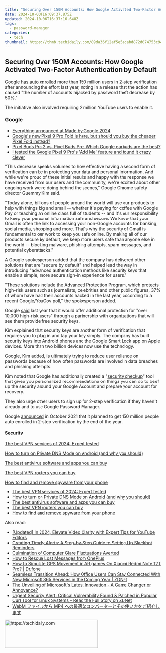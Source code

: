 ```yaml
---
title: "Securing Over 150M Accounts: How Google Activated Two-Factor Authentication by Default"
date: 2024-10-03T16:09:37.875Z
updated: 2024-10-06T16:37:16.648Z
tags:
  - password-manager
categories:
  - tech
thumbnail: https://thmb.techidaily.com/89da36f12af5e5ecabd872d074753c94f1e0591c9264a3deac22fa09078e3cf8.jpg
---
```


## Securing Over 150M Accounts: How Google Activated Two-Factor Authentication by Default

Google [has auto enrolled](https://blog.google/technology/safety-security/reducing-account-hijacking/) more than 150 million users in 2-step verification after announcing the effort last year, noting in a release that the action has caused "the number of accounts hijacked by password theft decrease by 50%."

The initiative also involved requiring 2 million YouTube users to enable it. 

### Google

* [Everything announced at Made by Google 2024](https://www.zdnet.com/article/everything-announced-at-made-by-google-2024-pixel-9-pro-fold-gemini-watch-3-and-more/)
* [Google's new Pixel 9 Pro Fold is here, but should you buy the cheaper Pixel Fold instead?](https://www.zdnet.com/article/google-pixel-9-pro-fold-vs-pixel-fold/)
* [Pixel Buds Pro 2 vs. Pixel Buds Pro: Which Google earbuds are the best?](https://www.zdnet.com/article/pixel-buds-pro-2-vs-pixel-buds-pro-which-google-earbuds-are-the-best/)
* [I tested the Google Pixel 9 Pro's 'Add Me' feature and found it crazy clever](https://www.zdnet.com/article/the-google-pixel-9-pros-add-me-feature-is-an-ar-camera-tool-youll-actually-use/)

"This decrease speaks volumes to how effective having a second form of verification can be in protecting your data and personal information. And while we're proud of these initial results and happy with the response we have received from our users and the community, we're excited about other ongoing work we're doing behind the scenes," Google Chrome safety director Guemmy Kim said. 

"Today alone, billions of people around the world will use our products to help with things big and small -- whether it's paying for coffee with Google Pay or teaching an online class full of students -- and it's our responsibility to keep your personal information safe and secure. We know that your Gmail is often the link to accessing your non-Google accounts for banking, social media, shopping and more. That's why the security of Gmail is fundamental to our work to keep you safe online. By making all of our products secure by default, we keep more users safe than anyone else in the world -- blocking malware, phishing attempts, spam messages, and potential cyberattacks."

A Google spokesperson added that the company has delivered other solutions that are "secure by default" and helped lead the way in introducing "advanced authentication methods like security keys that enable a simple, more secure sign-in experience for users."

"These solutions include the Advanced Protection Program, which protects high-risk users such as journalists, celebrities and other public figures, 37% of whom have had their accounts hacked in the last year, according to a recent Google/YouGov poll," the spokesperson added. 

Google [said](https://www.zdnet.com/article/by-end-of-2021-google-plans-to-auto-enroll-150-million-users-in-two-step-verification-and-require-2-million-youtube-creators-to-turn-it-on/) last year that it would offer additional protection for "over 10,000 high-risk users" through a partnership with organizations that will see them provide free security keys. 

Kim explained that security keys are another form of verification that requires you to plug in and tap your key simply. The company has built security keys into Android phones and the Google Smart Lock app on Apple devices. More than two billion devices now use the technology. 

Google, Kim added, is ultimately trying to reduce user reliance on passwords because of how often passwords are involved in data breaches and phishing attempts. 

Kim noted that Google has additionally created a "[security checkup](https://myaccount.google.com/security-checkup/6)" tool that gives you personalized recommendations on things you can do to beef up the security around your Google Account and prepare your account for recovery. 

They also urge other users to sign up for 2-step verification if they haven't already and to use Google Password Manager.

Google [announced](https://www.zdnet.com/article/by-end-of-2021-google-plans-to-auto-enroll-150-million-users-in-two-step-verification-and-require-2-million-youtube-creators-to-turn-it-on/) in October 2021 that it planned to get 150 million people auto enrolled in 2-step verification by the end of the year. 

#### Security

[The best VPN services of 2024: Expert tested](https://www.zdnet.com/article/best-vpn/ "The best VPN services of 2024: Expert tested")

[How to turn on Private DNS Mode on Android (and why you should)](https://www.zdnet.com/article/how-to-turn-on-private-dns-mode-on-android-and-why-you-should/ "How to turn on Private DNS Mode on Android (and why you should)")

[The best antivirus software and apps you can buy](https://www.zdnet.com/article/best-antivirus/ "The best antivirus software and apps you can buy")

[The best VPN routers you can buy](https://www.zdnet.com/article/best-vpn-router/ "The best VPN routers you can buy")

[How to find and remove spyware from your phone](https://www.zdnet.com/article/how-to-find-and-remove-spyware-from-your-phone/ "How to find and remove spyware from your phone")

* [The best VPN services of 2024: Expert tested](https://www.zdnet.com/article/best-vpn/ "The best VPN services of 2024: Expert tested")
* [How to turn on Private DNS Mode on Android (and why you should)](https://www.zdnet.com/article/how-to-turn-on-private-dns-mode-on-android-and-why-you-should/ "How to turn on Private DNS Mode on Android (and why you should)")
* [The best antivirus software and apps you can buy](https://www.zdnet.com/article/best-antivirus/ "The best antivirus software and apps you can buy")
* [The best VPN routers you can buy](https://www.zdnet.com/article/best-vpn-router/ "The best VPN routers you can buy")
* [How to find and remove spyware from your phone](https://www.zdnet.com/article/how-to-find-and-remove-spyware-from-your-phone/ "How to find and remove spyware from your phone")

<ins class="adsbygoogle"
     style="display:block"
     data-ad-format="autorelaxed"
     data-ad-client="ca-pub-7571918770474297"
     data-ad-slot="1223367746"></ins>

<ins class="adsbygoogle"
     style="display:block"
     data-ad-client="ca-pub-7571918770474297"
     data-ad-slot="8358498916"
     data-ad-format="auto"
     data-full-width-responsive="true"></ins>

<span class="atpl-alsoreadstyle">Also read:</span>
<div><ul>
<li><a href="https://youtube-zero.techidaily.com/ed-in-2024-elevate-video-clarity-with-expert-tips-for-youtube-editors/"><u>[Updated] In 2024, Elevate Video Clarity with Expert Tips for YouTube Editors</u></a></li>
<li><a href="https://app-tips.techidaily.com/creating-timely-alerts-a-step-by-step-guide-to-setting-up-slackbot-reminders/"><u>Creating Timely Alerts: A Step-by-Step Guide to Setting Up Slackbot Reminders</u></a></li>
<li><a href="https://network-issues.techidaily.com/culmination-of-computer-glare-fluctuations-averted/"><u>Culmination of Computer Glare Fluctuations Averted</u></a></li>
<li><a href="https://blog-min.techidaily.com/how-to-rescue-lost-messages-from-oneplus-by-fonelab-android-recover-messages/"><u>How to Rescue Lost Messages from OnePlus</u></a></li>
<li><a href="https://fake-location.techidaily.com/how-to-simulate-gps-movement-in-ar-games-on-xiaomi-redmi-note-12t-pro-drfone-by-drfone-virtual-android/"><u>How to Simulate GPS Movement in AR games On Xiaomi Redmi Note 12T Pro? | Dr.fone</u></a></li>
<li><a href="https://app-tips.techidaily.com/seamless-transition-ahead-how-office-users-can-stay-connected-with-new-microsoft-365-services-in-the-coming-year-zdnet/"><u>Seamless Transition Ahead: How Office Users Can Stay Connected With New Microsoft 365 Services in the Coming Year | ZDNet</u></a></li>
<li><a href="https://app-tips.techidaily.com/the-unveiling-of-microsofts-latest-innovation-a-game-changer-or-annoyance/"><u>The Unveiling of Microsoft's Latest Innovation - A Game Changer or Annoyance?</u></a></li>
<li><a href="https://app-tips.techidaily.com/urgent-security-alert-critical-vulnerability-found-and-patched-in-popular-curl-tool-for-linux-systems-read-the-full-story-on-zdnet/"><u>Urgent Security Alert: Critical Vulnerability Found & Patched in Popular Curl Tool for Linux Systems - Read the Full Story on ZDNet</u></a></li>
<li><a href="https://some-approaches.techidaily.com/webm-mp4/"><u>WebM ファイルから MP4 への最適なコンバーターとその使い方をご紹介します</u></a></li>
</ul></div>

<!-- affiliate ads begin -->
<a href="https://aligracehair.sjv.io/c/5597632/1885928/19272" target="_top" id="1885928">
  <img src="//a.impactradius-go.com/display-ad/19272-1885928" border="0" alt="https://techidaily.com" width="300" height="90"/>
</a>
<img height="0" width="0" src="https://aligracehair.sjv.io/i/5597632/1885928/19272" style="position:absolute;visibility:hidden;" border="0" />
<!-- affiliate ads end -->

